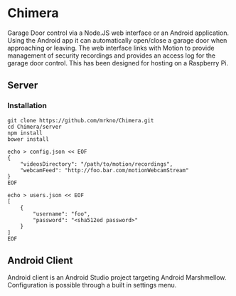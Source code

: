 # Chimera
Garage Door control via a Node.JS web interface or an Android application. Using the Android app it can automatically open/close a garage door when approaching or leaving. The web interface links with Motion to provide management of security recordings and provides an access log for the garage door control. This has been designed for hosting on a Raspberry Pi.

## Server
### Installation
```shell
git clone https://github.com/mrkno/Chimera.git
cd Chimera/server
npm install
bower install

echo > config.json << EOF
{
    "videosDirectory": "/path/to/motion/recordings",
	"webcamFeed": "http://foo.bar.com/motionWebcamStream"
}
EOF

echo > users.json << EOF
[
	{
		"username": "foo",
		"password": "<sha512ed password>"
	}
]
EOF
```

## Android Client
Android client is an Android Studio project targeting Android Marshmellow. Configuration is possible through a built in settings menu.